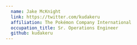 ```yaml
---
  name: Jake McKnight
  link: https://twitter.com/kudakeru
  affiliation: The Pokémon Company International
  occupation_title: Sr. Operations Engineer
  github: kudakeru
---
```

